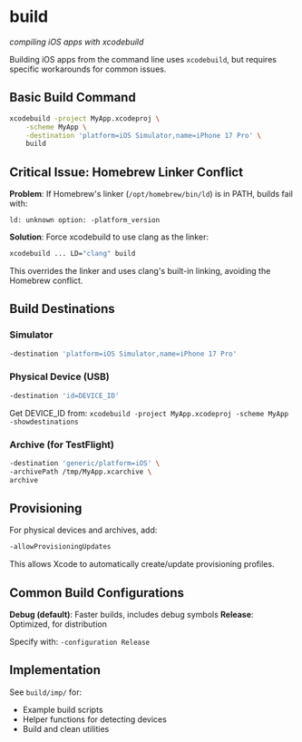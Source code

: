 # build
*compiling iOS apps with xcodebuild*

Building iOS apps from the command line uses `xcodebuild`, but requires specific workarounds for common issues.

## Basic Build Command

```bash
xcodebuild -project MyApp.xcodeproj \
    -scheme MyApp \
    -destination 'platform=iOS Simulator,name=iPhone 17 Pro' \
    build
```

## Critical Issue: Homebrew Linker Conflict

**Problem**: If Homebrew's linker (`/opt/homebrew/bin/ld`) is in PATH, builds fail with:
```
ld: unknown option: -platform_version
```

**Solution**: Force xcodebuild to use clang as the linker:
```bash
xcodebuild ... LD="clang" build
```

This overrides the linker and uses clang's built-in linking, avoiding the Homebrew conflict.

## Build Destinations

### Simulator
```bash
-destination 'platform=iOS Simulator,name=iPhone 17 Pro'
```

### Physical Device (USB)
```bash
-destination 'id=DEVICE_ID'
```
Get DEVICE_ID from: `xcodebuild -project MyApp.xcodeproj -scheme MyApp -showdestinations`

### Archive (for TestFlight)
```bash
-destination 'generic/platform=iOS' \
-archivePath /tmp/MyApp.xcarchive \
archive
```

## Provisioning

For physical devices and archives, add:
```bash
-allowProvisioningUpdates
```

This allows Xcode to automatically create/update provisioning profiles.

## Common Build Configurations

**Debug (default)**: Faster builds, includes debug symbols
**Release**: Optimized, for distribution

Specify with: `-configuration Release`

## Implementation

See `build/imp/` for:
- Example build scripts
- Helper functions for detecting devices
- Build and clean utilities